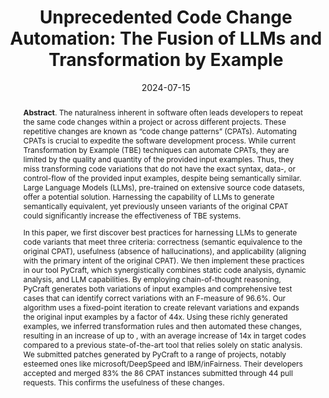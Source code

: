 ---
title: "Unprecedented Code Change Automation: The Fusion of LLMs and Transformation by Example"
authors: '<i>Malinda Dilhara, Abhiram Bellur, Danny Dig, and Timofey Bryksin</i>'
status: "accepted"
collection: publications
permalink: /publications/2024-07-15-llms-for-code-changes
date: 2024-07-15
venue: "<b>FSE'24</b>"
level: 'A*'
pdf: 'https://danny.cs.colorado.edu/papers/PyCraft_FSE2024.pdf'
counter_id: 'C53'
data: 'https://pycrafttool.github.io/'
tool: 'https://github.com/PyCraftTool/PyCraft'
abstract: "<p><b>Abstract</b>. The naturalness inherent in software often leads developers to repeat the same code changes within a project or across different projects. These repetitive changes are known as “code change patterns” (CPATs). Automating CPATs is crucial to expedite the software development process. While current Transformation by Example (TBE) techniques can automate CPATs, they are limited by the quality and quantity of the provided input examples. Thus, they miss transforming code variations that do not have the exact syntax, data-, or control-flow of the provided input examples, despite being semantically similar. Large Language Models (LLMs), pre-trained on extensive source code datasets, offer a potential solution. Harnessing the capability of LLMs to generate semantically equivalent, yet previously unseen variants of the original CPAT could significantly increase the effectiveness of TBE systems.</p> <p>In this paper, we first discover best practices for harnessing LLMs to generate code variants that meet three criteria: correctness (semantic equivalence to the original CPAT), usefulness (absence of hallucinations), and applicability (aligning with the primary intent of the original CPAT). We then implement these practices in our tool PyCraft, which synergistically combines static code analysis, dynamic analysis, and LLM capabilities. By employing chain-of-thought reasoning, PyCraft generates both variations of input examples and comprehensive test cases that can identify correct variations with an F-measure of 96.6%. Our algorithm uses a fixed-point iteration to create relevant variations and expands the original input examples by a factor of 44x. Using these richly generated examples, we inferred transformation rules and then automated these changes, resulting in an increase of up to , with an average increase of 14x in target codes compared to a previous state-of-the-art tool that relies solely on static analysis. We submitted patches generated by PyCraft to a range of projects, notably esteemed ones like microsoft/DeepSpeed and IBM/inFairness. Their developers accepted and merged 83% the 86 CPAT instances submitted through 44 pull requests. This confirms the usefulness of these changes.</p>"
---